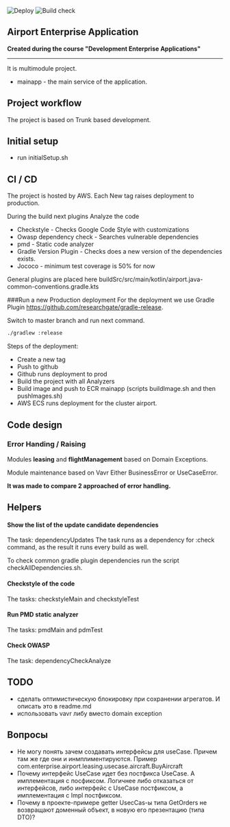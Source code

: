![Deploy](https://github.com/ogarose/enterprise-airport/actions/workflows/aws_production_deploy.yml/badge.svg)
![Build check](https://github.com/ogarose/enterprise-airport/actions/workflows/gradle_build.yml/badge.svg)


## Airport Enterprise Application
**Created during the course "Development Enterprise Applications"**

---
It is multimodule project. 

- mainapp - the main service of the application.

## Project workflow

The project is based on Trunk based development.  

## Initial setup
- run initialSetup.sh

## CI / CD

The project is hosted by AWS. Each New tag raises deployment to production.

During the build next plugins Analyze the code

- Checkstyle - Checks Google Code Style with customizations
- Owasp dependency check - Searches vulnerable dependencies
- pmd - Static code analyzer
- Gradle Version Plugin  - Checks does a new version of the dependencies exists.
- Jococo - minimum test coverage is 50% for now 

General plugins are placed here buildSrc/src/main/kotlin/airport.java-common-conventions.gradle.kts

###Run a new Production deployment
For the deployment we use Gradle Plugin https://github.com/researchgate/gradle-release. 

Switch to master branch and run next command.
```bash
./gradlew :release
```

Steps of the deployment:

- Create a new tag
- Push to github
- Github runs deployment to prod
- Build the project with all Analyzers 
- Build image and push to ECR mainapp  (scripts buildImage.sh and then pushImages.sh)
- AWS ECS runs deployment for the cluster airport. 

## Code design
### Error Handing / Raising
Modules **leasing** and **flightManagement** based on Domain Exceptions.

Module maintenance based on Vavr Either BusinessError or UseCaseError.

__It was made to compare 2 approached of error handling.__

## Helpers 

#### Show the list of the update candidate dependencies
The task: dependencyUpdates
The task runs as a dependency for :check command, as the result it runs every build as well.

To check common gradle plugin dependencies run the script checkAllDependencies.sh.  

#### Checkstyle of the code
The tasks: checkstyleMain and checkstyleTest

#### Run PMD static analyzer
The tasks: pmdMain and pdmTest

#### Check OWASP
The task: dependencyCheckAnalyze

## TODO 
- сделать оптимистическую блокировку при сохранении агрегатов. И описать это в readme.md
- использовать vavr либу вместо domain exception


## Вопросы
- Не могу понять зачем создавать интерфейсы для useCase. Причем там же где они и инмплиментируются.
 Пример com.enterprise.airport.leasing.usecase.aircraft.BuyAircraft
- Почему интерфейс UseCase идет без постфикса UseCase. А имплементация с посфиксом. Логичнее либо отказаться от интерфейсов,
либо интерфейс с UseCase постфиксом, а имплементация с Impl постфиксом.   
- Почему в проекте-примере getter UsecCas-ы типа  GetOrders не возвращают доменный объект, в новую его презентацию (типа DTO)? 